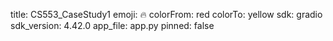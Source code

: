 title: CS553_CaseStudy1
emoji: 🔥
colorFrom: red
colorTo: yellow
sdk: gradio
sdk_version: 4.42.0
app_file: app.py
pinned: false